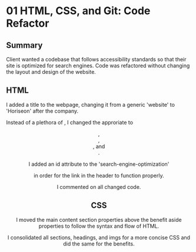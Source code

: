 # 01 HTML, CSS, and Git: Code Refactor

## Summary

Client wanted a codebase that follows accessibility standards so that their site is optimized for search engines. Code was refactored without changing the layout and design of the website.

## HTML

I added a title to the webpage, changing it from a generic 'website' to 'Horiseon' after the company. 

Instead of a plethora of <divs>, I changed the approriate <divs> to <header>, <footer>, <section>, and <aside>. 

I added an id attribute to the 'search-engine-optimization' <section> in order for the link in the header to function properly.

I commented on all changed code.

## CSS

I moved the main content section properties above the benefit aside properties to follow the syntax and flow of HTML. 

I consolidated all sections, headings,  and imgs for a more concise CSS and did the same for the benefits.